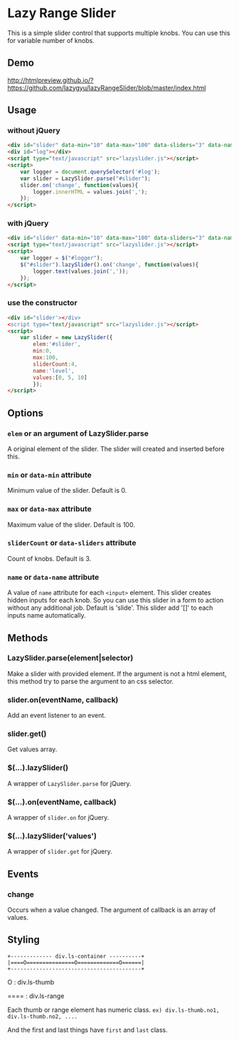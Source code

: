 Lazy Range Slider
=================

This is a simple slider control that supports multiple knobs. You can use this for variable number of knobs.

## Demo

http://htmlpreview.github.io/?https://github.com/lazygyu/lazyRangeSlider/blob/master/index.html

## Usage

### without jQuery
```html
<div id="slider" data-min="10" data-max="100" data-sliders="3" data-name="range"></div>
<div id="log"></div>
<script type="text/javascript" src="lazyslider.js"></script>
<script>
	var logger = document.querySelector('#log');
	var slider = LazySlider.parse("#slider");
	slider.on('change', function(values){
		logger.innerHTML = values.join(',');
	});
</script>
```

### with jQuery
```html
<div id="slider" data-min="10" data-max="100" data-sliders="3" data-name="range"></div>
<script type="text/javascript" src="lazyslider.js"></script>
<script>
	var logger = $("#logger");
	$("#slider").lazySlider().on('change', function(values){
		logger.text(values.join(','));
	});
</script>
```

### use the constructor
```html
<div id="slider'></div>
<script type="text/javascript" src="lazyslider.js"></script>
<script>
	var slider = new LazySlider({
		elem:'#slider',
		min:0,
		max:100,
		sliderCount:4,
		name:'level',
		values:[0, 5, 10]
		});
</script>
```

## Options

### `elem` or an argument of LazySlider.parse

A original element of the slider. The slider will created and inserted before this.

### `min` or `data-min` attribute

Minimum value of the slider. Default is 0.

### `max` or `data-max` attribute

Maximum value of the slider. Default is 100.

### `sliderCount` or `data-sliders` attribute

Count of knobs. Default is 3.

### `name` or `data-name` attribute

A value of `name` attribute for each `<input>` element. This slider creates hidden inputs for each knob. So you can use this slider in a form to action without any additional job. Default is 'slide'. This slider add '[]' to each inputs name automatically.

## Methods

### LazySlider.parse(element|selector)

Make a slider with provided element. If the argument is not a html element, this method try to parse the argument to an css selector.

### slider.on(eventName, callback)

Add an event listener to an event.

### slider.get()

Get values array.

### $(...).lazySlider()

A wrapper of `LazySlider.parse` for jQuery.

### $(...).on(eventName, callback)

A wrapper of `slider.on` for jQuery.

### $(...).lazySlider('values')

A wrapper of `slider.get` for jQuery.

## Events

### change

Occurs when a value changed. The argument of callback is an array of values.

## Styling

```
+------------- div.ls-container ----------+
|====O===============O=============O======|
+-----------------------------------------+
```

O : div.ls-thumb

==== : div.ls-range

Each thumb or range element has numeric class. `ex) div.ls-thumb.no1, div.ls-thumb.no2, ....`

And the first and last things have `first` and `last` class.
